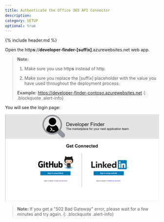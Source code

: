 ```yaml
---
title: Authenticate the Office 365 API Connector
description:
category: SETUP
optional: true
---
```


{% include header.md %}

Open the http**s**://**developer-finder-[suffix]**.azurewebsites.net web app.

> **Note:** 
>
> 1. Make sure you use http**s** instead of http.
>
> 2. Make sure you replace the [suffix] placeholder with the value you have used throughout the deployment process.
>
> **Example:** https://developer-finder-contoso.azurewebsites.net
{: .blockquote .alert-info}

You will see the login page:

![](Images/web-app-login.png)

> **Note:** If you get a "502 Bad Gateway" error, please wait for a few minutes and try again. 
{: .blockquote .alert-info}